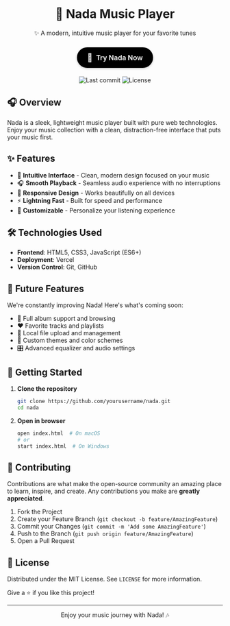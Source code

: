 <div align="center">
  <h1>🎵 Nada Music Player</h1>
  <p>✨ A modern, intuitive music player for your favorite tunes</p>
  
  <a href="https://nadauniverse.vercel.app/" target="_blank" style="display: inline-flex; align-items: center; background-color: #000000; color: white; padding: 12px 24px; border-radius: 30px; text-decoration: none; font-weight: 600; font-size: 16px; margin: 10px 0; border: none; cursor: pointer; box-shadow: 0 2px 5px rgba(0,0,0,0.2);">
    <span style="font-size: 1.2em; margin-right: 8px;">🎵</span>
    <span>Try Nada Now</span>
  </a>
  
  <div style="margin-top: 10px;">
    <img src="https://img.shields.io/github/last-commit/username/nada?style=flat-square" alt="Last commit" />
    <img src="https://img.shields.io/github/license/username/nada?style=flat-square" alt="License" />
  </div>
</div>

## 🎧 Overview

Nada is a sleek, lightweight music player built with pure web technologies. Enjoy your music collection with a clean, distraction-free interface that puts your music first.

## ✨ Features

- 🎼 **Intuitive Interface** - Clean, modern design focused on your music
- 🎧 **Smooth Playback** - Seamless audio experience with no interruptions
- 📱 **Responsive Design** - Works beautifully on all devices
- ⚡ **Lightning Fast** - Built for speed and performance
- 🎨 **Customizable** - Personalize your listening experience

## 🛠️ Technologies Used

- **Frontend**: HTML5, CSS3, JavaScript (ES6+)
- **Deployment**: Vercel
- **Version Control**: Git, GitHub

## 🔮 Future Features

We're constantly improving Nada! Here's what's coming soon:

- 🎵 Full album support and browsing
- ❤️ Favorite tracks and playlists
- 📁 Local file upload and management
- 🎨 Custom themes and color schemes
- 🎛️ Advanced equalizer and audio settings

## 🚀 Getting Started

1. **Clone the repository**
   ```bash
   git clone https://github.com/yourusername/nada.git
   cd nada
   ```

2. **Open in browser**
   ```bash
   open index.html  # On macOS
   # or
   start index.html  # On Windows
   ```

## 🤝 Contributing

Contributions are what make the open-source community an amazing place to learn, inspire, and create. Any contributions you make are **greatly appreciated**.

1. Fork the Project
2. Create your Feature Branch (`git checkout -b feature/AmazingFeature`)
3. Commit your Changes (`git commit -m 'Add some AmazingFeature'`)
4. Push to the Branch (`git push origin feature/AmazingFeature`)
5. Open a Pull Request

## 📄 License

Distributed under the MIT License. See `LICENSE` for more information.


Give a ⭐️ if you like this project!

---

<div align="center">
  <p>Enjoy your music journey with Nada! 🎶</p>
</div>
